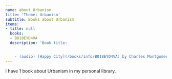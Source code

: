 ```yaml
---
name: about Urbanism
title: 'Theme: Urbanism'
subtitle: Books about Urbanism
items:
- title: null
  books:
  - B018EYD4VA
  description: 'Book title:


    - (audio) [Happy City](/books/info/B018EYD4VA) by Charles Montgomery'
---
```

I have 1 book about Urbanism in my personal library.


